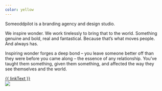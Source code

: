 ```yaml
---
color: yellow
---
```

<div class="contained vert-center">
	<div class="left display-serif left-align drop-cap">
	  <p>Someoddpilot is a branding agency and design studio.</p>
	  <p>We inspire wonder. We work tirelessly to bring that to the world. Something genuine and bold, real and fantastical. Because that’s what moves people. And always has. </p>
	  <p>Inspiring wonder forges a deep bond – you leave someone better off than they were before you came along – the essence of any relationship. You’ve taught them something, given them something, and affected the way they see themselves and the world.</p>
	  <a class="preview-link" href="#">{{ linkText }}</a>
	</div>
	<div class="right">
	  <img class="full" src="/assets/images/home-slides/half.jpg" />
	</div>
</div>